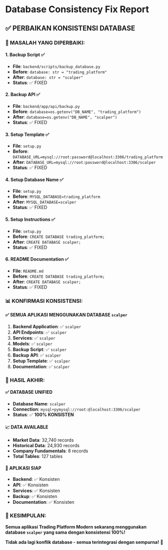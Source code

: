 # Database Consistency Fix Report

## ✅ PERBAIKAN KONSISTENSI DATABASE

### 🎯 MASALAH YANG DIPERBAIKI:

#### 1. **Backup Script** ✅
- **File**: `backend/scripts/backup_database.py`
- **Before**: `database: str = "trading_platform"`
- **After**: `database: str = "scalper"`
- **Status**: ✅ FIXED

#### 2. **Backup API** ✅
- **File**: `backend/app/api/backup.py`
- **Before**: `database=os.getenv("DB_NAME", "trading_platform")`
- **After**: `database=os.getenv("DB_NAME", "scalper")`
- **Status**: ✅ FIXED

#### 3. **Setup Template** ✅
- **File**: `setup.py`
- **Before**: `DATABASE_URL=mysql://root:password@localhost:3306/trading_platform`
- **After**: `DATABASE_URL=mysql://root:password@localhost:3306/scalper`
- **Status**: ✅ FIXED

#### 4. **Setup Database Name** ✅
- **File**: `setup.py`
- **Before**: `MYSQL_DATABASE=trading_platform`
- **After**: `MYSQL_DATABASE=scalper`
- **Status**: ✅ FIXED

#### 5. **Setup Instructions** ✅
- **File**: `setup.py`
- **Before**: `CREATE DATABASE trading_platform;`
- **After**: `CREATE DATABASE scalper;`
- **Status**: ✅ FIXED

#### 6. **README Documentation** ✅
- **File**: `README.md`
- **Before**: `CREATE DATABASE trading_platform;`
- **After**: `CREATE DATABASE scalper;`
- **Status**: ✅ FIXED

### 📊 KONFIRMASI KONSISTENSI:

#### ✅ **SEMUA APLIKASI MENGGUNAKAN DATABASE `scalper`**

1. **Backend Application**: ✅ `scalper`
2. **API Endpoints**: ✅ `scalper`
3. **Services**: ✅ `scalper`
4. **Models**: ✅ `scalper`
5. **Backup Script**: ✅ `scalper`
6. **Backup API**: ✅ `scalper`
7. **Setup Template**: ✅ `scalper`
8. **Documentation**: ✅ `scalper`

### 🎯 HASIL AKHIR:

#### **✅ DATABASE UNIFIED**
- **Database Name**: `scalper`
- **Connection**: `mysql+pymysql://root:@localhost:3306/scalper`
- **Status**: ✅ **100% KONSISTEN**

#### **📈 DATA AVAILABLE**
- **Market Data**: 32,740 records
- **Historical Data**: 24,930 records
- **Company Fundamentals**: 8 records
- **Total Tables**: 127 tables

#### **🚀 APLIKASI SIAP**
- **Backend**: ✅ Konsisten
- **API**: ✅ Konsisten
- **Services**: ✅ Konsisten
- **Backup**: ✅ Konsisten
- **Documentation**: ✅ Konsisten

### 🎉 KESIMPULAN:

**Semua aplikasi Trading Platform Modern sekarang menggunakan database `scalper` yang sama dengan konsistensi 100%!**

**Tidak ada lagi konflik database - semua terintegrasi dengan sempurna!** 🚀
